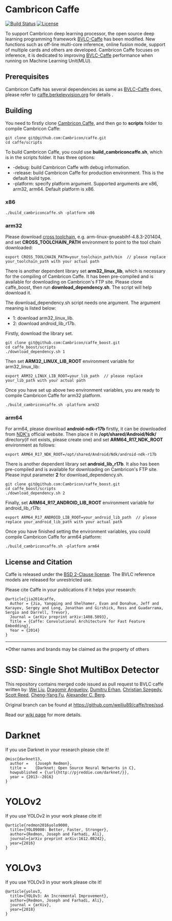 # Cambricon Caffe

[![Build Status](https://travis-ci.com/Cambricon/caffe.svg?branch=master)](https://travis-ci.com/Cambricon/caffe)
[![License](https://img.shields.io/badge/license-BSD-blue.svg)](LICENSE)

To support Cambricon deep learning processor, the open source deep learning programming framework [BVLC-Caffe](https://github.com/BVLC/caffe) has been modified. New functions such as off-line multi-core inference, online fusion mode, support of multiple cards and others are developed. Cambricon Caffe focuses on inference, it is dedicated to improving [BVLC-Caffe](https://github.com/BVLC/caffe) performance when running on Machine Learning Unit(MLU).

## Prerequisites
Cambricon Caffe has several dependencies as same as [BVLC-Caffe](https://github.com/BVLC/caffe) does, please refer to [caffe.berkeleyvision.org](https://caffe.berkeleyvision.org/installation.html) for details .

## Building
You need to firstly clone [Cambricon Caffe](https://github.com/Cambricon/caffe), and then go to **scripts** folder to compile Cambricon Caffe: 
```
git clone git@github.com:Cambricon/caffe.git
cd caffe/scripts
```
To build Cambricon Caffe, you could use **build_cambriconcaffe.sh**, which is in the scripts folder. It has three options:
- -debug: build Cambricon Caffe with debug information.
- -release: build Cambricon Caffe for production environment. This is the default build type.
- -platform: specify platform argument. Supported arguments are x86, arm32, arm64. Default platform is x86.

### x86
```
./build_cambriconcaffe.sh -platform x86
```

### arm32
Please download [cross toolchain](https://releases.linaro.org), e.g. arm-linux-gnueabihf-4.8.3-201404, and set **CROSS_TOOLCHAIN_PATH** environment to point to the tool chain downloaded:
```
export CROSS_TOOLCHAIN_PATH=your_toolchain_path/bin  // please replace your_toolchain_path with your actual path
```
There is another dependent library set **arm32_linux_lib**, which is necessary for the compiling of Cambricon Caffe. It has been pre-compiled and is available for downloading on Cambricon's FTP site. Please clone caffe_boost, then run **download_dependency.sh**. The script will help download it.

The download_dependency.sh script needs one argument. The argument meaning is listed below: 
- 1: download arm32_linux_lib.
- 2: download android_lib_r17b.

Firstly, download the library set.
```
git clone git@github.com:Cambricon/caffe_boost.git
cd caffe_boost/scripts
./download_dependency.sh 1
```
Then set **ARM32_LINUX_LIB_ROOT** environment variable for arm32_linux_lib:
```
export ARM32_LINUX_LIB_ROOT=your_lib_path  // please replace your_lib_path with your actual path
```
Once you have set up above two environment variables, you are ready to compile Cambricon Caffe for arm32 platform.
```
./build_cambriconcaffe.sh -platform arm32
```

### arm64
For arm64, please download **android-ndk-r17b** firstly, it can be downloaded from [NDK's](https://developer.android.google.cn/ndk) official website. Then place it in **/opt/shared/Android/Ndk/** directory(if not exists, please create one) and set **ARM64_R17_NDK_ROOT** environment as follows:
```
export ARM64_R17_NDK_ROOT=/opt/shared/Android/Ndk/android-ndk-r17b
```
There is another dependent library set **android_lib_r17b**. It also has been pre-compiled and is available for downloading on Cambricon's FTP site. Please input parameter **2** for download_dependency.sh.
```
git clone git@github.com:Cambricon/caffe_boost.git
cd caffe_boost/scripts
./download_dependency.sh 2
```
Finally, set **ARM64_R17_ANDROID_LIB_ROOT** environment variable for android_lib_r17b: 
```
export ARM64_R17_ANDROID_LIB_ROOT=your_android_lib_path  // please replace your_android_lib_path with your actual path
```
Once you have finished setting the environment variables, you could compile Cambricon Caffe for arm64 platform:
```
./build_cambriconcaffe.sh -platform arm64
```

## License and Citation
Caffe is released under the [BSD 2-Clause license](https://github.com/BVLC/caffe/blob/master/LICENSE).
The BVLC reference models are released for unrestricted use.

Please cite Caffe in your publications if it helps your research:

    @article{jia2014caffe,
      Author = {Jia, Yangqing and Shelhamer, Evan and Donahue, Jeff and Karayev, Sergey and Long, Jonathan and Girshick, Ross and Guadarrama, Sergio and Darrell, Trevor},
      Journal = {arXiv preprint arXiv:1408.5093},
      Title = {Caffe: Convolutional Architecture for Fast Feature Embedding},
      Year = {2014}
    }

***
 *Other names and brands may be claimed as the property of others

# SSD: Single Shot MultiBox Detector
This repository contains merged code issued as pull request to BVLC caffe written by:
[Wei Liu](http://www.cs.unc.edu/~wliu/), [Dragomir Anguelov](https://www.linkedin.com/in/dragomiranguelov), [Dumitru Erhan](http://research.google.com/pubs/DumitruErhan.html), [Christian Szegedy](http://research.google.com/pubs/ChristianSzegedy.html), [Scott Reed](http://www-personal.umich.edu/~reedscot/), [Cheng-Yang Fu](http://www.cs.unc.edu/~cyfu/), [Alexander C. Berg](http://acberg.com).

Original branch can be found at https://github.com/weiliu89/caffe/tree/ssd.

Read our [wiki page](https://github.com/intel/caffe/wiki/SSD:-Single-Shot-MultiBox-Detector) for more details.

# Darknet
If you use Darknet in your research please cite it!

    @misc{darknet13,
      author =   {Joseph Redmon},
      title =    {Darknet: Open Source Neural Networks in C},
      howpublished = {\url{http://pjreddie.com/darknet/}},
      year = {2013--2016}
    }

# YOLOv2
If you use YOLOv2 in your work please cite it!

    @article{redmon2016yolo9000,
      title={YOLO9000: Better, Faster, Stronger},
      author={Redmon, Joseph and Farhadi, Ali},
      journal={arXiv preprint arXiv:1612.08242},
      year={2016}
    }

# YOLOv3
If you use YOLOv3 in your work please cite it!

    @article{yolov3,
      title={YOLOv3: An Incremental Improvement},
      author={Redmon, Joseph and Farhadi, Ali},
      journal = {arXiv},
      year={2018}
    }
